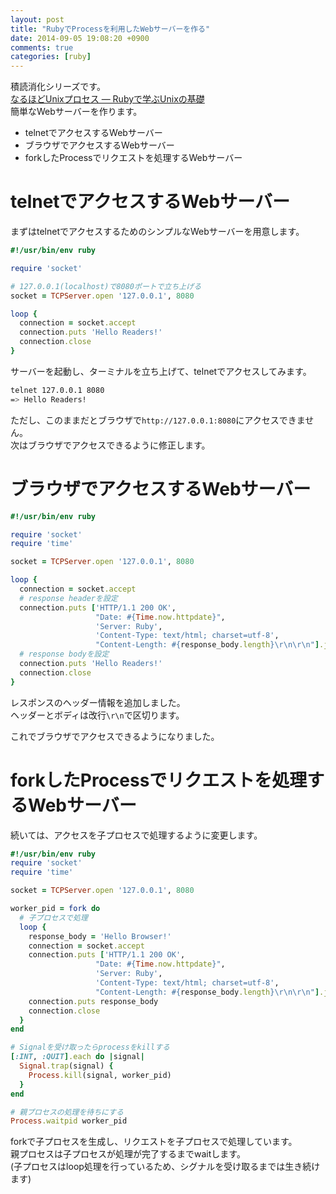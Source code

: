 ```yaml
---
layout: post
title: "RubyでProcessを利用したWebサーバーを作る"
date: 2014-09-05 19:08:20 +0900
comments: true
categories: [ruby]
---
```


積読消化シリーズです。  
[なるほどUnixプロセス ― Rubyで学ぶUnixの基礎](http://tatsu-zine.com/books/naruhounix)  
簡単なWebサーバーを作ります。  

* telnetでアクセスするWebサーバー
* ブラウザでアクセスするWebサーバー
* forkしたProcessでリクエストを処理するWebサーバー

# telnetでアクセスするWebサーバー

まずはtelnetでアクセスするためのシンプルなWebサーバーを用意します。  

```rb
#!/usr/bin/env ruby

require 'socket'

# 127.0.0.1(localhost)で8080ポートで立ち上げる
socket = TCPServer.open '127.0.0.1', 8080

loop {
  connection = socket.accept
  connection.puts 'Hello Readers!'
  connection.close
}
```
サーバーを起動し、ターミナルを立ち上げて、telnetでアクセスしてみます。

```sh
telnet 127.0.0.1 8080
=> Hello Readers!
```

ただし、このままだとブラウザで`http://127.0.0.1:8080`にアクセスできません。  
次はブラウザでアクセスできるように修正します。

# ブラウザでアクセスするWebサーバー

```rb
#!/usr/bin/env ruby

require 'socket'
require 'time'

socket = TCPServer.open '127.0.0.1', 8080

loop {
  connection = socket.accept
  # response headerを設定
  connection.puts ['HTTP/1.1 200 OK',
                   "Date: #{Time.now.httpdate}",
                   'Server: Ruby',
                   'Content-Type: text/html; charset=utf-8',
                   "Content-Length: #{response_body.length}\r\n\r\n"].join("\r\n")
  # response bodyを設定
  connection.puts 'Hello Readers!'
  connection.close
}
```
レスポンスのヘッダー情報を追加しました。  
ヘッダーとボディは改行`\r\n`で区切ります。  

これでブラウザでアクセスできるようになりました。

# forkしたProcessでリクエストを処理するWebサーバー

続いては、アクセスを子プロセスで処理するように変更します。

```rb
#!/usr/bin/env ruby                           
require 'socket'
require 'time'

socket = TCPServer.open '127.0.0.1', 8080

worker_pid = fork do
  # 子プロセスで処理
  loop {
    response_body = 'Hello Browser!'
    connection = socket.accept
    connection.puts ['HTTP/1.1 200 OK',
                   "Date: #{Time.now.httpdate}",
                   'Server: Ruby',
                   'Content-Type: text/html; charset=utf-8',
                   "Content-Length: #{response_body.length}\r\n\r\n"].join("\r\n")
    connection.puts response_body
    connection.close
  }
end

# Signalを受け取ったらprocessをkillする
[:INT, :QUIT].each do |signal|
  Signal.trap(signal) {
    Process.kill(signal, worker_pid)
  }
end

# 親プロセスの処理を待ちにする
Process.waitpid worker_pid
```

forkで子プロセスを生成し、リクエストを子プロセスで処理しています。  
親プロセスは子プロセスが処理が完了するまでwaitします。  
(子プロセスはloop処理を行っているため、シグナルを受け取るまでは生き続けます)
